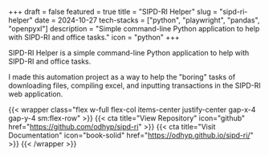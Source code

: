 +++
draft = false
featured = true
title = "SIPD-RI Helper"
slug = "sipd-ri-helper"
date = 2024-10-27
tech-stacks = ["python", "playwright", "pandas", "openpyxl"]
description = "Simple command-line Python application to help with SIPD-RI and office tasks."
icon = "python"
+++

SIPD-RI Helper is a simple command-line Python application to help with SIPD-RI and office tasks.

<!--more-->

I made this automation project as a way to help the "boring" tasks of downloading files, compiling excel, and inputting transactions in the SIPD-RI web application.

{{< wrapper class="flex w-full flex-col items-center justify-center gap-x-4 gap-y-4 sm:flex-row" >}}
{{< cta title="View Repository" icon="github" href="https://github.com/odhyp/sipd-ri" >}}
{{< cta title="Visit Documentation" icon="book-solid" href="https://odhyp.github.io/sipd-ri/" >}}
{{< /wrapper >}}
